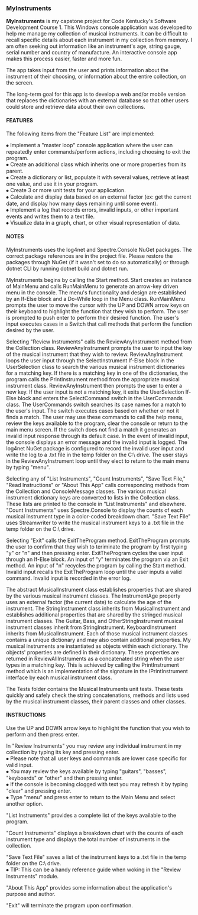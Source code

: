 ### MyInstruments

**MyInstruments** is my capstone project for Code Kentucky's Software Development Course 1. 
This Windows console application was developed to help me manage my collection of musical instruments. 
It can be difficult to recall specific details about each instrument in my collection from memory. 
I am often seeking out information like an instrument's age, string gauge, serial number and country of manufacture. 
An interactive console app makes this process easier, faster and more fun.

The app takes input from the user and prints information about the instrument of their choosing, or information about the entire collection, on the screen.

The long-term goal for this app is to develop a web and/or mobile version that replaces the dictionaries with an external database so that other users could store and retrieve data about their own collections.

#### FEATURES
The following items from the "Feature List" are implemented:

⦁	Implement a "master loop" console application where the user can repeatedly enter commands/perform actions, including choosing to exit the program.  
⦁	Create an additional class which inherits one or more properties from its parent.  
⦁	Create a dictionary or list, populate it with several values, retrieve at least one value, and use it in your program.  
⦁	Create 3 or more unit tests for your application.  
⦁	Calculate and display data based on an external factor (ex: get the current date, and display how many days remaining until some event).  
⦁ Implement a log that records errors, invalid inputs, or other important events and writes them to a text file.  
⦁ Visualize data in a graph, chart, or other visual representation of data.

#### NOTES
MyInstruments uses the log4net and Spectre.Console NuGet packages.
The correct package references are in the project file.
Please restore the packages through NuGet (if it wasn't set to do so automatically) or through dotnet CLI by running dotnet build and dotnet run. 

MyInstruments begins by calling the Start method.
Start creates an instance of MainMenu and calls RunMainMenu to generate an arrow-key driven menu in the console. 
The menu's functionality and design are established by an If-Else block and a Do-While loop in the Menu class.
RunMainMenu prompts the user to move the cursor with the UP and DOWN arrow keys on their keyboard to highlight the function that they wish to perform.
The user is prompted to push enter to perform their desired function.
The user's input executes cases in a Switch that call methods that perform the function desired by the user.

Selecting "Review Instruments" calls the ReviewAnyInstrument method from the Collection class.
ReviewAnyInstrument prompts the user to input the key of the musical instrument that they wish to review.
ReviewAnyInstrument loops the user input through the SelectInstrument If-Else block in the UserSelection class to search the various musical instrument dictionaries for a matching key. 
If there is a matching key in one of the dictionaries, the program calls the PrintInstrument method from the appropriate musical instrument class.
ReviewAnyInstrument then prompts the user to enter a new key.
If the user input is not a matching key, it exits the UserSelection If-Else block and enters the SelectCommand switch in the UserCommands class. 
The UserCommands switch searches its case names for a match to the user's input.
The switch executes cases based on whether or not it finds a match.
The user may use these commands to call the help menu, review the keys available to the program, clear the console or return to the main menu screen.
If the switch does not find a match it generates an invalid input response through its default case.
In the event of invalid input, the console displays an error message and the invalid input is logged.
The log4net NuGet package is configured to record the invalid user input and write the log to a .txt file in the temp folder on the C:\ drive.
The user stays in the ReviewAnyInstrument loop until they elect to return to the main menu by typing "menu".

Selecting any of "List Instruments", "Count Instruments", "Save Text File," "Read Instructions" or "About This App" calls corresponding methods from the Collection and ConsoleMessage classes. 
The various musical instrument dictionary keys are converted to lists in the Collection class.
These lists are printed to the console in "List Instruments" and elsewhere.
"Count Instruments" uses Spectre.Console to display the counts of each musical instrument type in a color-coded breakdown chart.
"Save Text File" uses Streamwriter to write the musical instrument keys to a .txt file in the temp folder on the C:\ drive.

Selecting "Exit" calls the ExitTheProgram method.
ExitTheProgram prompts the user to confirm that they wish to teriminate the program by first typing "y" or "n" and then pressing enter.
ExitTheProgram cycles the user input through an If-Else block.
An input of "y" terminates the program via an Exit method.
An input of "n" recycles the program by calling the Start method.
Invalid input recalls the ExitTheProgram loop until the user inputs a valid command.
Invalid input is recorded in the error log.

The abstract MusicalInstrument class establishes properties that are shared by the various musical instrument classes. 
The InstrumentAge property uses an external factor (the current date) to calculate the age of the instrument. 
The StringInstrument class inherits from MusicalInstrument and establishes additional properties that are shared by the stringed musical instrument classes. 
The Guitar, Bass, and OtherStringInstrument musical instrument classes inherit from StringInstrument.
KeyboardInstrument inherits from MusicalInstrument.
Each of those musical instrument classes contains a unique dictionary and may also contain additional properties. 
My musical instruments are instantiated as objects within each dictionary. 
The objects' properties are defined in their dictionary. 
These properties are returned in ReviewAllInstruments as a concatenated string when the user types in a matching key. 
This is achieved by calling the PrintInstrument method which is an implementation of the signature in the IPrintInstrument interface by each musical instrument class.

The Tests folder contains the Musical Instruments unit tests. 
These tests quickly and safely check the string concatenations, methods and lists used by the musical instrument classes, their parent classes and other classes.

#### INSTRUCTIONS
Use the UP and DOWN arrow keys to highlight the function that you wish to perform and then press enter.

In "Review Instruments" you may review any individual instrument in my collection by typing its key and pressing enter.  
⦁ Please note that all user keys and commands are lower case specific for valid input.  
⦁ You may review the keys available by typing "guitars", "basses", "keyboards" or "other" and then pressing enter.     
⦁ If the console is becoming clogged with text you may refresh it by typing "clear" and pressing enter.  
⦁ Type "menu" and press enter to return to the Main Menu and select another option.

"List Instruments" provides a complete list of the keys available to the program.

"Count Instruments" displays a breakdown chart with the counts of each instrument type and displays the total number of instruments in the collection.

"Save Text File" saves a list of the instrument keys to a .txt file in the temp folder on the C:\ drive.  
⦁ TIP: This can be a handy reference guide when woking in the "Review Instruments" module.

"About This App" provides some information about the application's purpose and author.

"Exit" will terminate the program upon confirmation.

